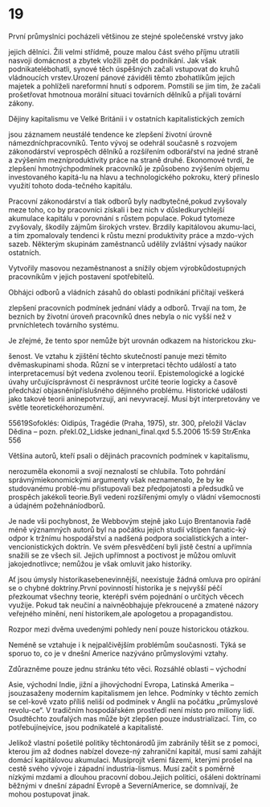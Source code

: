 # 19

První průmyslníci pocházeli většinou ze stejné společenské vrstvy jako

jejich dělníci. Žili velmi střídmě, pouze malou část svého příjmu utratili nasvoji domácnost a zbytek vložili zpět do podnikání. Jak však podnikatelébohatli, synové těch úspěšných začali vstupovat do kruhů vládnoucích vrstev.Urození pánové záviděli těmto zbohatlíkům jejich majetek a pohlíželi nareformní hnutí s odporem. Pomstili se jim tím, že začali prošetřovat hmotnoua morální situaci továrních dělníků a přijali tovární zákony.

Dějiny kapitalismu ve Velké Británii i v ostatních kapitalistických zemích

jsou záznamem neustálé tendence ke zlepšení životní úrovně námezdníchpracovníků. Tento vývoj se odehrál současně s rozvojem zákonodárství veprospěch dělníků a rozšířením odborářství na jedné straně a zvýšením mezníproduktivity práce na straně druhé. Ekonomové tvrdí, že zlepšení hmotnýchpodmínek pracovníků je způsobeno zvýšením objemu investovaného kapitá-lu na hlavu a technologického pokroku, který přineslo využití tohoto doda-tečného kapitálu.

Pracovní zákonodárství a tlak odborů byly nadbytečné,pokud zvyšovaly meze toho, co by pracovníci získali i bez nich v důsledkurychlejší akumulace kapitálu v porovnání s růstem populace. Pokud tytomeze zvyšovaly, škodily zájmům širokých vrstev. Brzdily kapitálovou akumu-laci, a tím zpomalovaly tendenci k růstu mezní produktivity práce a mzdo-vých sazeb. Některým skupinám zaměstnanců udělily zvláštní výsady naúkor ostatních.

Vytvořily masovou nezaměstnanost a snížily objem výrobkůdostupných pracovníkům v jejich postavení spotřebitelů.

Obhájci odborů a vládních zásahů do oblasti podnikání přičítají veškerá

zlepšení pracovních podmínek jednání vlády a odborů. Trvají na tom, že beznich by životní úroveň pracovníků dnes nebyla o nic vyšší než v prvníchletech továrního systému.

Je zřejmé, že tento spor nemůže být urovnán odkazem na historickou zku-

šenost. Ve vztahu k zjištění těchto skutečností panuje mezi těmito dvěmaskupinami shoda. Různí se v interpretaci těchto událostí a tato interpretacemusí být vedena zvolenou teorií. Epistemologické a logické úvahy určujícísprávnost či nesprávnost určité teorie logicky a časově předchází objasněnípříslušného dějinného problému. Historické události jako takové teorii aninepotvrzují, ani nevyvracejí. Musí být interpretovány ve světle teoretickéhorozumění.

55619Sofoklés: Oidipús, Tragédie (Praha, 1975), str. 300, přeložil Václav Dědina – pozn. překl.02_Lidske jednani_final.qxd 5.5.2006 15:59 StrÆnka 556

Většina autorů, kteří psali o dějinách pracovních podmínek v kapitalismu,

nerozuměla ekonomii a svojí neznalostí se chlubila. Toto pohrdání správnýmiekonomickými argumenty však neznamenalo, že by ke studovanému problé-mu přistupovali bez předpojatosti a předsudků ve prospěch jakékoli teorie.Byli vedeni rozšířenými omyly o vládní všemocnosti a údajném požehnáníodborů.

Je nade vši pochybnost, že Webbovým stejně jako Lujo Brentanovia řadě méně významných autorů byl na počátku jejich studií vštípen fanatic-ký odpor k tržnímu hospodářství a nadšená podpora socialistických a inter-vencionistických doktrín. Ve svém přesvědčení byli jistě čestní a upřímnía snažili se ze všech sil. Jejich upřímnost a poctivost je můžou omluvit jakojednotlivce; nemůžou je však omluvit jako historiky.

Ať jsou úmysly historikasebenevinnější, neexistuje žádná omluva pro opírání se o chybné doktríny.První povinností historika je s nejvyšší péčí přezkoumat všechny teorie, kterépři svém pojednání o určitých věcech využije. Pokud tak neučiní a naivněobhajuje překroucené a zmatené názory veřejného mínění, není historikem,ale apologetou a propagandistou.

Rozpor mezi dvěma uvedenými pohledy není pouze historickou otázkou.

Neméně se vztahuje i k nejpalčivějším problémům současnosti. Týká se sporuo to, co je v dnešní Americe nazýváno průmyslovými vztahy.

Zdůrazněme pouze jednu stránku této věci. Rozsáhlé oblasti – východní

Asie, východní Indie, jižní a jihovýchodní Evropa, Latinská Amerika – jsouzasaženy moderním kapitalismem jen lehce. Podmínky v těchto zemích se cel-kově vzato příliš neliší od podmínek v Anglii na počátku „průmyslové revolu-ce“. V tradičním hospodářském prostředí není místo pro miliony lidí. Osudtěchto zoufalých mas může být zlepšen pouze industrializací. Tím, co potřebujínejvíce, jsou podnikatelé a kapitalisté.

Jelikož vlastní pošetilé politiky těchtonárodů jim zabránily těšit se z pomoci, kterou jim až dodnes nabízel doveze-ný zahraniční kapitál, musí sami zahájit domácí kapitálovou akumulaci. Musíprojít všemi fázemi, kterými prošel na cestě svého vývoje i západní industria-lismus. Musí začít s poměrně nízkými mzdami a dlouhou pracovní dobou.Jejich politici, ošáleni doktrínami běžnými v dnešní západní Evropě a SeverníAmerice, se domnívají, že mohou postupovat jinak.
